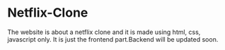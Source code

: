 # Netflix-Clone
The website is about a netflix clone and it is made using html, css, javascript only. It is just the frontend part.Backend will be updated soon.
